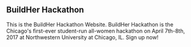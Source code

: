 ## BuildHer Hackathon

This is the BuildHer Hackathon Website. BuildHer Hackathon is the Chicago's first-ever student-run all-women hackathon on April 7th-8th, 2017 at Northwestern University at Chicago, IL. Sign up now!
